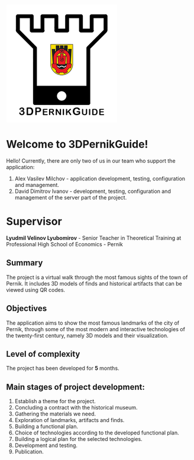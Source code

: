 ![LOGO](https://github.com/amilchov/3DPernikGuide/blob/main/logo.png)
# Welcome to 3DPernikGuide!

Hello! Currently, there are only two of us in our team who support the application:
 1. Alex Vasilev Milchov - application development, testing, configuration and management.
 2. David Dimitrov Ivanov - development, testing, configuration and management of the server part of the project.



# Supervisor

**Lyudmil Velinov Lyubomirov** - Senior Teacher in Theoretical Training at Professional High School of Economics - Pernik

## Summary

The project is a virtual walk through the most famous sights of the town of Pernik. It includes 3D models of finds and historical artifacts that can be viewed using QR codes.

## Objectives

The application aims to show the most famous landmarks of the city of Pernik, through some of the most modern and interactive technologies of the twenty-first century, namely 3D models and their visualization.

## Level of complexity

The project has been developed for **5** months.

## Main stages of project development:

 1. Establish a theme for the project.
 2. Concluding a contract with the historical museum.
 3. Gathering the materials we need.
 4. Exploration of landmarks, artifacts and finds.
 5. Building a functional plan.
 6. Choice of technologies according to the developed functional plan.
 7. Building a logical plan for the selected technologies.
 8. Development and testing.
 9. Publication.
